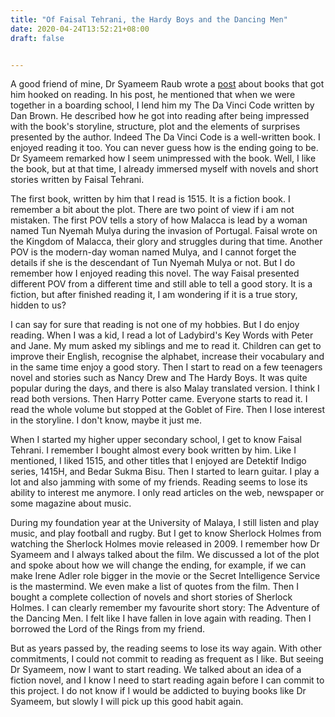 ```yaml
---
title: "Of Faisal Tehrani, the Hardy Boys and the Dancing Men"
date: 2020-04-24T13:52:21+08:00
draft: false


---
```


A good friend of mine, Dr Syameem Raub wrote a [post](https://drsyameem.com/the-first-book-that-got-me-hooked-on-reading/) about books that got him hooked on reading. In his post, he mentioned that when we were together in a boarding school, I lend him my The Da Vinci Code written by Dan Brown. He described how he got into reading after being impressed with the book's storyline, structure, plot and the elements of surprises presented by the author. Indeed The Da Vinci Code is a well-written book. I enjoyed reading it too. You can never guess how is the ending going to be. Dr Syameem remarked how I seem unimpressed with the book. Well, I like the book, but at that time, I already immersed myself with novels and short stories written by Faisal Tehrani. 

The first book, written by him that I read is 1515. It is a fiction book. I remember a bit about the plot. There are two point of view if i am not mistaken. The first POV tells a story of how Malacca is lead by a woman named Tun Nyemah Mulya during the invasion of Portugal. Faisal wrote on the Kingdom of Malacca, their glory and struggles during that time. Another POV is the modern-day woman named Mulya, and I cannot forget the details if she is the descendant of Tun Nyemah Mulya or not. But I do remember how I enjoyed reading this novel. The way Faisal presented different POV from a different time and still able to tell a good story. It is a fiction, but after finished reading it, I am wondering if it is a true story, hidden to us? 

I can say for sure that reading is not one of my hobbies. But I do enjoy reading. When I was a kid, I read a lot of Ladybird's Key Words with Peter and Jane. My mum asked my siblings and me to read it. Children can get to improve their English, recognise the alphabet, increase their vocabulary and in the same time enjoy a good story. Then I start to read on a few teenagers novel and stories such as Nancy Drew and The Hardy Boys. It was quite popular during the days, and there is also Malay translated version. I think I read both versions. Then Harry Potter came. Everyone starts to read it. I read the whole volume but stopped at the Goblet of Fire. Then I lose interest in the storyline. I don't know, maybe it just me. 

When I started my higher upper secondary school, I get to know Faisal Tehrani. I remember I bought almost every book written by him. Like I mentioned, I liked 1515, and other titles that I enjoyed are Detektif Indigo series, 1415H, and Bedar Sukma Bisu. Then I started to learn guitar. I play a lot and also jamming with some of my friends. Reading seems to lose its ability to interest me anymore. I only read articles on the web, newspaper or some magazine about music. 

During my foundation year at the University of Malaya, I still listen and play music, and play football and rugby. But I get to know Sherlock Holmes from watching the Sherlock Holmes movie released in 2009. I remember how Dr Syameem and I always talked about the film. We discussed a lot of the plot and spoke about how we will change the ending, for example, if we can make Irene Adler role bigger in the movie or the Secret Intelligence Service is the mastermind. We even make a list of quotes from the film. Then I bought a complete collection of novels and short stories of Sherlock Holmes. I can clearly remember my favourite short story: The Adventure of the Dancing Men. I felt like I have fallen in love again with reading. Then I borrowed the Lord of the Rings from my friend.

But as years passed by, the reading seems to lose its way again. With other commitments, I could not commit to reading as frequent as I like. But seeing Dr Syameem, now I want to start reading. We talked about an idea of a fiction novel, and I know I need to start reading again before I can commit to this project. I do not know if I would be addicted to buying books like Dr Syameem, but slowly I will pick up this good habit again.